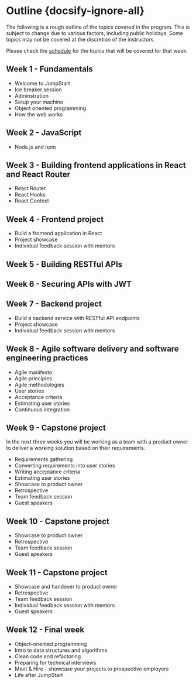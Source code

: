# Outline {docsify-ignore-all}

The following is a rough outline of the topics covered in the program. This is subject to change due to various factors, including public holidays. Some topics may not be covered at the discretion of the instructors.

Please check the [schedule](https://github.com/thoughtworks-jumpstart/guides/projects/1) for the topics that will be covered for that week.

## Week 1 - Fundamentals

- Welcome to JumpStart
- Ice breaker session
- Adminstration
- Setup your machine
- Object oriented programming
- How the web works

## Week 2 - JavaScript

- Node.js and npm

## Week 3 - Building frontend applications in React and React Router

- React Router
- React Hooks
- React Context

## Week 4 - Frontend project

- Build a frontend application in React
- Project showcase
- Individual feedback session with mentors

## Week 5 - Building RESTful APIs

## Week 6 - Securing APIs with JWT

## Week 7 - Backend project

- Build a backend service with RESTful API endpoints
- Project showcase
- Individual feedback session with mentors

## Week 8 - Agile software delivery and software engineering practices

- Agile manifesto
- Agile principles
- Agile methodologies
- User stories
- Acceptance criteria
- Estimating user stories
- Continuous integration

## Week 9 - Capstone project

In the next three weeks you will be working as a team with a product owner to deliver a working solution based on their requirements.

- Requirements gathering
- Converting requirements into user stories
- Writing acceptance criteria
- Estimating user stories
- Showcase to product owner
- Retrospective
- Team feedback session
- Guest speakers

## Week 10 - Capstone project

- Showcase to product owner
- Retrospective
- Team feedback session
- Guest speakers

## Week 11 - Capstone project

- Showcase and handover to product owner
- Retrospective
- Team feedback session
- Individual feedback session with mentors
- Guest speakers

## Week 12 - Final week

- Object-oriented programming
- Intro to data structures and algorithms
- Clean code and refactoring
- Preparing for technical interviews
- Meet & Hire - showcase your projects to prospective employers
- Life after JumpStart
